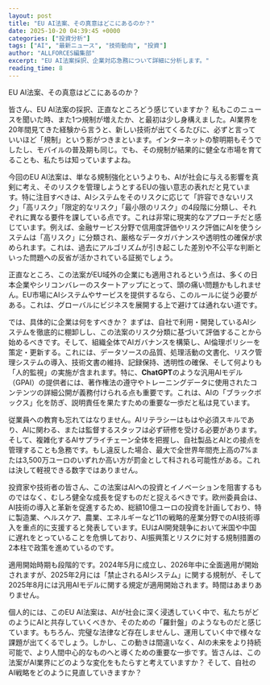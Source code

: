 ```yaml
---
layout: post
title: "EU AI法案、その真意はどこにあるのか？"
date: 2025-10-20 04:39:45 +0000
categories: ["投資分析"]
tags: ["AI", "最新ニュース", "技術動向", "投資"]
author: "ALLFORCES編集部"
excerpt: "EU AI法案採択、企業対応急務について詳細に分析します。"
reading_time: 8
---
```


EU AI法案、その真意はどこにあるのか？

皆さん、EU AI法案の採択、正直なところどう感じていますか？ 私もこのニュースを聞いた時、また1つ規制が増えたか、と最初は少し身構えました。AI業界を20年間見てきた経験から言うと、新しい技術が出てくるたびに、必ずと言っていいほど「規制」という影がつきまといます。インターネットの黎明期もそうでしたし、モバイルの普及期も同じ。でも、その規制が結果的に健全な市場を育てることも、私たちは知っていますよね。

今回のEU AI法案は、単なる規制強化というよりも、AIが社会に与える影響を真剣に考え、そのリスクを管理しようとするEUの強い意志の表れだと見ています。特に注目すべきは、AIシステムをそのリスクに応じて「許容できないリスク」「高リスク」「限定的なリスク」「最小限のリスク」の4段階に分類し、それぞれに異なる要件を課している点です。これは非常に現実的なアプローチだと感じています。例えば、金融サービス分野で信用度評価やリスク評価にAIを使うシステムは「高リスク」に分類され、厳格なデータガバナンスや透明性の確保が求められます。これは、過去にアルゴリズムが引き起こした差別や不公平な判断といった問題への反省が活かされている証拠でしょう。

正直なところ、この法案がEU域外の企業にも適用されるという点は、多くの日本企業やシリコンバレーのスタートアップにとって、頭の痛い問題かもしれません。EU市場にAIシステムやサービスを提供するなら、このルールに従う必要がある。これは、グローバルにビジネスを展開する上で避けては通れない道です。

では、具体的に企業は何をすべきか？ まずは、自社で利用・開発しているAIシステムを徹底的に棚卸しし、この法案のリスク分類に基づいて評価することから始めるべきです。そして、組織全体でAIガバナンスを構築し、AI倫理ポリシーを策定・更新する。これには、データソースの品質、処理活動の文書化、リスク管理システムの導入、技術文書の維持、記録保持、透明性の確保、そして何よりも「人的監視」の実施が含まれます。特に、**ChatGPT**のような汎用AIモデル（GPAI）の提供者には、著作権法の遵守やトレーニングデータに使用されたコンテンツの詳細公開が義務付けられる点も重要です。これは、AIの「ブラックボックス」化を防ぎ、説明責任を果たすための重要な一歩だと私は見ています。

従業員への教育も忘れてはなりません。AIリテラシーはもはや必須スキルであり、AIに関わる、または監督するスタッフは必ず研修を受ける必要があります。そして、複雑化するAIサプライチェーン全体を把握し、自社製品とAIとの接点を管理することも急務です。もし違反した場合、最大で全世界年間売上高の7%または3,500万ユーロのいずれか高い方が罰金として科される可能性がある。これは決して軽視できる数字ではありません。

投資家や技術者の皆さん、この法案はAIへの投資とイノベーションを阻害するものではなく、むしろ健全な成長を促すものだと捉えるべきです。欧州委員会は、AI技術の導入と革新を促進するため、総額10億ユーロの投資を計画しており、特に製造業、ヘルスケア、農業、エネルギーなど11の戦略的産業分野でのAI技術導入を重点的に支援すると発表しています。EUはAI開発競争において米国や中国に遅れをとっていることを危惧しており、AI振興策とリスクに対する規制措置の2本柱で政策を進めているのです。

適用開始時期も段階的です。2024年5月に成立し、2026年中に全面適用が開始されますが、2025年2月には「禁止されるAIシステム」に関する規制が、そして2025年8月には汎用AIモデルに関する規定が適用開始されます。時間はあまりありません。

個人的には、このEU AI法案は、AIが社会に深く浸透していく中で、私たちがどのようにAIと共存していくべきか、そのための「羅針盤」のようなものだと感じています。もちろん、完璧な法律など存在しませんし、運用していく中で様々な課題が出てくるでしょう。しかし、この動きは間違いなく、AIの未来をより持続可能で、より人間中心的なものへと導くための重要な一歩です。皆さんは、この法案がAI業界にどのような変化をもたらすと考えていますか？ そして、自社のAI戦略をどのように見直していきますか？

